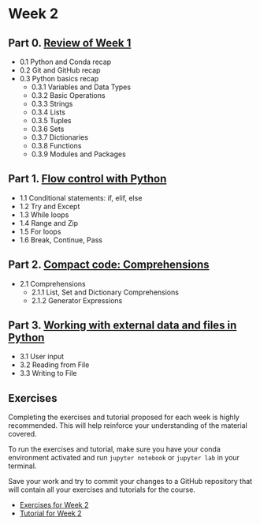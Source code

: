 # Week 2

## Part 0. [Review of Week 1](02_all/02_00-recap.ipynb)
- 0.1 Python and Conda recap
- 0.2 Git and GitHub recap
- 0.3 Python basics recap
    - 0.3.1 Variables and Data Types
    - 0.3.2 Basic Operations
    - 0.3.3 Strings
    - 0.3.4 Lists
    - 0.3.5 Tuples
    - 0.3.6 Sets
    - 0.3.7 Dictionaries
    - 0.3.8 Functions
    - 0.3.9 Modules and Packages

## Part 1. [Flow control with Python](02_01_flow_control.ipynb)
- 1.1 Conditional statements: if, elif, else
- 1.2 Try and Except
- 1.3 While loops
- 1.4 Range and Zip
- 1.5 For loops
- 1.6 Break, Continue, Pass

## Part 2. [Compact code: Comprehensions](02_02_compact-code.ipynb)
- 2.1 Comprehensions
    - 2.1.1 List, Set and Dictionary Comprehensions
    - 2.1.2 Generator Expressions

## Part 3. [Working with external data and files in Python](02_03_external-data.ipynb)
- 3.1 User input
- 3.2 Reading from File
- 3.3 Writing to File

## Exercises
Completing the exercises and tutorial proposed for each week is highly recommended. This will help reinforce your understanding of the material covered.

To run the exercises and tutorial, make sure you have your conda environment activated and run `jupyter notebook` or `jupyter lab` in your terminal. 

Save your work and try to commit your changes to a GitHub repository that will contain all your exercises and tutorials for the course.

- [Exercises for Week 2](exercises/week2_Ex2.ipynb)
- [Tutorial for Week 2](exercises/week2_Tut2.ipynb)
